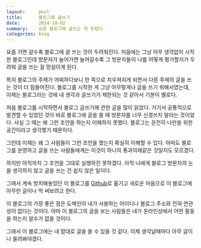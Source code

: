 ```yaml
---
layout:     post
title:      블로그에 글쓰기
date:       2014-10-02
summary:    요즘 블로그에 글쓰는 게 두렵다.
categories: blog
---
```


요즘 가면 갈수록 블로그에 글 쓰는 것이 두려워진다. 처음에는 그냥 아무 생각없이 시작한 블로그인데 방문자가 늘어가면 늘어갈수록 그 방문자들이 나를 어떻게 평가할지가 두려워 글을 쓰는 걸 망설이게 된다.

특히 블로그의 주제가 어찌하다보니 한 쪽으로 치우쳐지게 되면서 다른 주제의 글을 쓰는 것이 더 힘들어진다. 블로그를 시작한 게 그냥 아무렇게나 글을 쓰기 위해서였는데, 이제는 블로그라는 것에 내 생각과 글쓰기가 제한되는 것 같아서 기분이 별로다.

처음 블로그를 시작하면서 블로그 글쓰기에 관한 글을 많이 읽었다. 거기서 공통적으로 발견할 수 있었던 것이 바로 블로그에 글을 쓸 때 방문자를 너무 신경쓰지 말라는 것이었다. 사실 그 때는 왜 그런 조언을 하는지 이해하지 못했다. 블로그는 온전히 나만을 위한 공간이라고 생각했기 때문이다.

그런데 이제는 왜 그 사람들이 그런 조언을 했는지 확실히 이해할 수 있다. 아마도 블로그를 운영하고 글을 쓰는 사람들에게는 이것이 하나의 통과의례같은 것일지도 모르겠다.

하지만 아직까지 그 조언을 그대로 실행하진 못하겠다. 아직 나에게 블로그 방문자의 눈을 생각하지 않고 글을 쓰는 건 쉽지 않은 일이다.

그래서 계속 방치해놓았던 이 블로그를 [Github](https://github.com/)로 옮기고 새로운 마음으로 이 블로그에 아무런 글이나 막 써보려고 한다. 

이 블로그의 가장 좋은 점은 도메인이 내가 사용하는 아이디나 블로그 주소와 전혀 연관성이 없다는 것이다. 아마 이 블로그의 글을 보는 사람들은 내가 온라인상에서 어떤 활동을 하는지 알수가 없을 것이다.

그래서 이 블로그에는 내 맘대로 글을 쓸 수 있을 것 같다. 이제 생각날때마다 아무 글이나 올려봐야겠다.